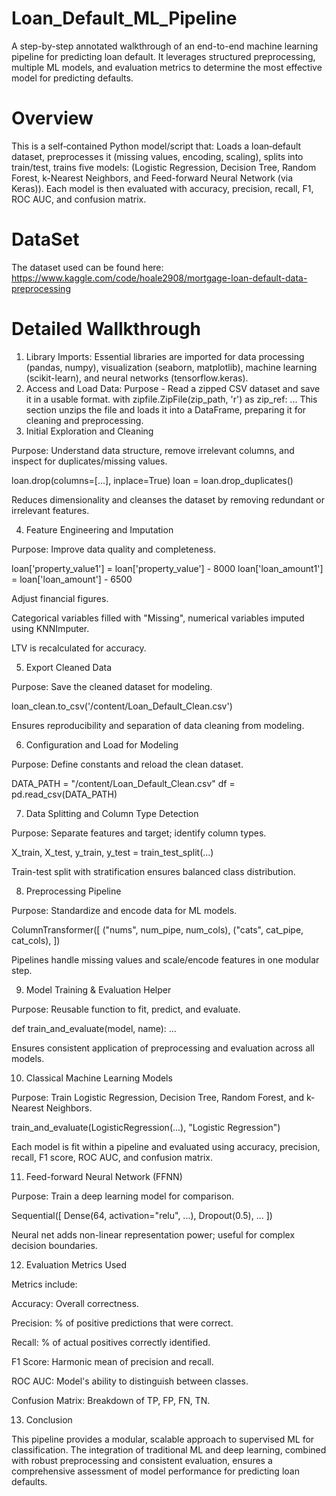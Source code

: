 # Loan_Default_ML_Pipeline
A step-by-step annotated walkthrough of an end-to-end machine learning pipeline for predicting loan default. It leverages structured preprocessing, multiple ML models, and evaluation metrics to determine the most effective model for predicting defaults.

# Overview
This is a self‐contained Python model/script that: Loads a loan‐default dataset, preprocesses it (missing values, encoding, scaling), splits into train/test, trains five models: (Logistic Regression, Decision Tree, Random Forest, k-Nearest Neighbors, and Feed-forward Neural Network (via Keras)). Each model is then evaluated with accuracy, precision, recall, F1, ROC AUC, and confusion matrix.

# DataSet
The dataset used can be found here: https://www.kaggle.com/code/hoale2908/mortgage-loan-default-data-preprocessing

# Detailed Wallkthrough

1. Library Imports: Essential libraries are imported for data processing (pandas, numpy), visualization (seaborn, matplotlib), machine learning (scikit-learn), and neural networks (tensorflow.keras).
2. Access and Load Data:
Purpose - Read a zipped CSV dataset and save it in a usable format.
with zipfile.ZipFile(zip_path, 'r') as zip_ref:
    ...
This section unzips the file and loads it into a DataFrame, preparing it for cleaning and preprocessing.
3. Initial Exploration and Cleaning

Purpose: Understand data structure, remove irrelevant columns, and inspect for duplicates/missing values.

loan.drop(columns=[...], inplace=True)
loan = loan.drop_duplicates()

Reduces dimensionality and cleanses the dataset by removing redundant or irrelevant features.

4. Feature Engineering and Imputation

Purpose: Improve data quality and completeness.

loan['property_value1'] = loan['property_value'] - 8000
loan['loan_amount1'] = loan['loan_amount'] - 6500

Adjust financial figures.

Categorical variables filled with "Missing", numerical variables imputed using KNNImputer.

LTV is recalculated for accuracy.

5. Export Cleaned Data

Purpose: Save the cleaned dataset for modeling.

loan_clean.to_csv('/content/Loan_Default_Clean.csv')

Ensures reproducibility and separation of data cleaning from modeling.

6. Configuration and Load for Modeling

Purpose: Define constants and reload the clean dataset.

DATA_PATH = "/content/Loan_Default_Clean.csv"
df = pd.read_csv(DATA_PATH)

7. Data Splitting and Column Type Detection

Purpose: Separate features and target; identify column types.

X_train, X_test, y_train, y_test = train_test_split(...)

Train-test split with stratification ensures balanced class distribution.

8. Preprocessing Pipeline

Purpose: Standardize and encode data for ML models.

ColumnTransformer([
    ("nums", num_pipe, num_cols),
    ("cats", cat_pipe, cat_cols),
])

Pipelines handle missing values and scale/encode features in one modular step.

9. Model Training & Evaluation Helper

Purpose: Reusable function to fit, predict, and evaluate.

def train_and_evaluate(model, name):
    ...

Ensures consistent application of preprocessing and evaluation across all models.

10. Classical Machine Learning Models

Purpose: Train Logistic Regression, Decision Tree, Random Forest, and k-Nearest Neighbors.

train_and_evaluate(LogisticRegression(...), "Logistic Regression")

Each model is fit within a pipeline and evaluated using accuracy, precision, recall, F1 score, ROC AUC, and confusion matrix.

11. Feed-forward Neural Network (FFNN)

Purpose: Train a deep learning model for comparison.

Sequential([
    Dense(64, activation="relu", ...),
    Dropout(0.5),
    ...
])

Neural net adds non-linear representation power; useful for complex decision boundaries.

12. Evaluation Metrics Used

Metrics include:

Accuracy: Overall correctness.

Precision: % of positive predictions that were correct.

Recall: % of actual positives correctly identified.

F1 Score: Harmonic mean of precision and recall.

ROC AUC: Model's ability to distinguish between classes.

Confusion Matrix: Breakdown of TP, FP, FN, TN.

13. Conclusion

This pipeline provides a modular, scalable approach to supervised ML for classification. The integration of traditional ML and deep learning, combined with robust preprocessing and consistent evaluation, ensures a comprehensive assessment of model performance for predicting loan defaults.
